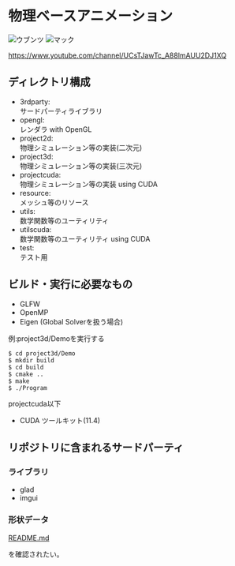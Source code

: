 # 物理ベースアニメーション

![ウブンツ](https://github.com/poly-bear/PBA/actions/workflows/ubuntu.yml/badge.svg)
![マック](https://github.com/poly-bear/PBA/actions/workflows/mac.yml/badge.svg)

https://www.youtube.com/channel/UCsTJawTc_A88lmAUU2DJ1XQ

## ディレクトリ構成

* 3rdparty:  
    サードパーティライブラリ
* opengl:  
    レンダラ with OpenGL
* project2d:  
    物理シミュレーション等の実装(二次元)
* project3d:  
    物理シミュレーション等の実装(三次元)
* projectcuda:  
    物理シミュレーション等の実装 using CUDA
* resource:  
    メッシュ等のリソース
* utils:  
    数学関数等のユーティリティ
* utilscuda:  
    数学関数等のユーティリティ using CUDA
* test:  
    テスト用

## ビルド・実行に必要なもの

- GLFW
- OpenMP
- Eigen (Global Solverを扱う場合)

例:project3d/Demoを実行する
```
$ cd project3d/Demo
$ mkdir build
$ cd build
$ cmake ..
$ make
$ ./Program
```

projectcuda以下

- CUDA ツールキット(11.4)

## リポジトリに含まれるサードパーティ

### ライブラリ

* glad
* imgui

### 形状データ

[README.md](/resource/README.md)

を確認されたい。
